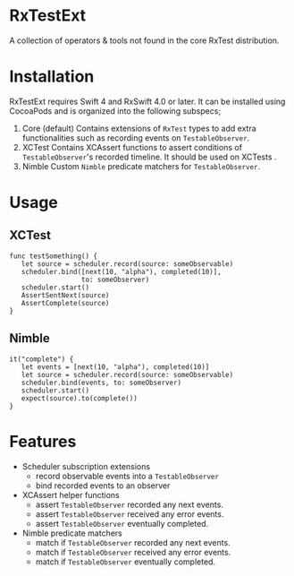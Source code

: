 # RxTestExt
A collection of operators &amp; tools not found in the core RxTest distribution.

# Installation
RxTestExt requires Swift 4 and RxSwift 4.0 or later. It can be installed using CocoaPods and is organized into the following subspecs;
1. Core (default)
Contains extensions of `RxTest` types to add extra functionalities such as recording events on `TestableObserver`.
2. XCTest
Contains XCAssert functions to assert conditions of `TestableObserver`'s recorded timeline. It should be used on XCTests .
3. Nimble
Custom `Nimble` predicate matchers for `TestableObserver`.

# Usage
## XCTest
```
func testSomething() {
   let source = scheduler.record(source: someObservable)
   scheduler.bind([next(10, "alpha"), completed(10)],
                  to: someObserver)
   scheduler.start()
   AssertSentNext(source)
   AssertComplete(source)
}
```
## Nimble
```
it("complete") {
   let events = [next(10, "alpha"), completed(10)]
   let source = scheduler.record(source: someObservable)
   scheduler.bind(events, to: someObserver)
   scheduler.start()
   expect(source).to(complete())
}
```

# Features
- Scheduler subscription extensions
   - record observable events into a `TestableObserver`
   - bind recorded events to an observer
- XCAssert helper functions
   - assert `TestableObserver` recorded any next events.
   - assert `TestableObserver` received any error events.
   - assert `TestableObserver` eventually completed.
- Nimble predicate matchers
   - match if `TestableObserver` recorded any next events.
   - match if `TestableObserver` received any error events.
   - match if `TestableObserver` eventually completed.